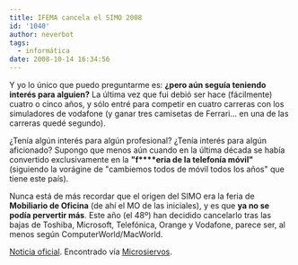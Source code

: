 ```yaml
---
title: IFEMA cancela el SIMO 2008
id: '1040'
author: neverbot
tags:
  - informática
date: 2008-10-14 16:34:56
---
```


Y yo lo único que puedo preguntarme es: **¿pero aún seguía teniendo interés para alguien?** La última vez que fui debió ser hace (fácilmente) cuatro o cinco años, y sólo entré para competir en cuatro carreras con los simuladores de vodafone (y ganar tres camisetas de Ferrari... en una de las carreras quedé segundo).

¿Tenía algún interés para algún profesional? ¿Tenía interés para algún aficionado? Supongo que menos aún cuando en la última década se había convertido exclusivamente en la **"f****eria de la telefonía móvil"** (siguiendo la vorágine de "cambiemos todos de móvil todos los años" que tiene este país).

Nunca está de más recordar que el origen del SIMO era la feria de **Mobiliario de Oficina** (de ahí el MO de las iniciales), y es que **ya no se podía pervertir más**. Este año (el 48º) han decidido cancelarlo tras las bajas de Toshiba, Microsoft, Telefónica, Orange y Vodafone, parece ser, al menos según ComputerWorld/MacWorld.

[Noticia oficial](http://www.idg.es/macworld/content.asp?idn=72496). Encontrado vía [Microsiervos](http://www.microsiervos.com/archivo/frases-citas/como-hemos-cambiado.html).
